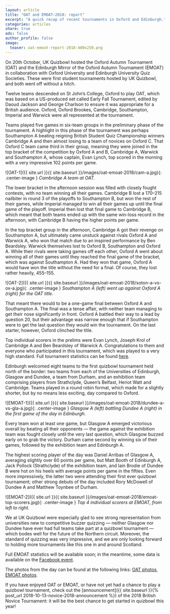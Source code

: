 ```yaml
---
layout: article
title: "OAT and EMOAT—2018: report"
excerpt: "A quick recap of recent tournaments in Oxford and Edinburgh."
categories: articles
share: true
ads: false
author_profile: false
image:
  teaser: oat-emoat-report-2018-400x250.png
---
```


On 20th October, UK Quizbowl hosted the Oxford Autumn Tournament (OAT) and the Edinburgh Mirror of the Oxford Autumn Tournament (EMOAT) in collaboration with Oxford University and Edinburgh University Quiz Societies. These were first student tournaments hosted by UK Quizbowl, and both went off without a hitch.

Twelve teams descended on St John’s College, Oxford to play OAT, which was based on a US-produced set called Early Fall Tournament, edited by Daoud Jackson and George Charlson to ensure it was appropriate for a British audience. Oxford, Oxford Brookes, Cambridge, Southampton, Imperial and Warwick were all represented at the tournament.

Teams played five games in six-team groups in the preliminary phase of the tournament. A highlight in this phase of the tournament was perhaps Southampton A beating reigning British Student Quiz Championship winners Cambridge A and then almost losing to a team of novices on Oxford C. That Oxford C team came third in their group, meaning they were joined in the top bracket of the competition by Oxford A and B, Cambridge A, Warwick and Southampton A, whose captain, Evan Lynch, top scored in the morning with a very impressive 102 points per game.

![OAT-1]({{ site.url }}{{ site.baseurl }}/images/oat-emoat-2018/cam-a.jpg){: .center-image }
*Cambridge A team at OAT.*

The lower bracket in the afternoon session was filled with closely fought contests, with no team winning all their games. Cambridge B lost a 170–215 nailbiter in round 3 of the playoffs to Southampton B, but won the rest of their games, while Imperial managed to win all their games up until the final game of the playoff. Imperial then lost that final game to Cambridge B, which meant that both teams ended up with the same win-loss record in the afternoon, with Cambridge B having the higher points per game.  

In the top bracket group in the afternoon, Cambridge A got their revenge on Southampton A, but ultimately came unstuck against rivals Oxford A and Warwick A, who won that match due to an inspired performance by Ben Beardsley. Warwick themselves lost to Oxford B, Southampton and Oxford A. While their rivals were taking games off each other, Oxford A went about winning all of their games until they reached the final game of the bracket, which was against Southampton A. Had they won that game, Oxford A would have won the title without the need for a final. Of course, they lost rather heavily, 455–155.

![OAT-2]({{ site.url }}{{ site.baseurl }}/images/oat-emoat-2018/soton-a-vs-ox-a.jpg){: .center-image }
*Southampton A (left) went up against Oxford A (right) for the OAT title.*

That meant there would to be a one-game final between Oxford A and Southampton A. The final was a tense affair, with neither team managing to get their nose significantly in front. Oxford A battled their way to a lead by question 20, but their advantage was narrow enough that if Southampton were to get the last question they would win the tournament. On the last starter, however, Oxford clinched the title. 

Top individual scorers in the prelims were Evan Lynch, Joseph Krol of Cambridge A and Ben Beardsley of Warwick A. Congratulations to them and everyone who participated in this tournament, which was played to a very high standard. Full tournament statistics can be found [here](http://hsquizbowl.org/db/tournaments/5228/).

Edinburgh welcomed eight teams to the first quizbowl tournament held north of the border: two teams from each of the Universities of Edinburgh, Glasgow and Dundee, a team from Durham, and an exhibition team comprising players from Strathclyde, Queen’s Belfast, Heriot Watt and Cambridge. Teams played in a round robin format, which made for a slightly shorter, but by no means less exciting, day compared to Oxford.

![EMOAT-1]({{ site.url }}{{ site.baseurl }}/images/oat-emoat-2018/dundee-a-vs-gla-a.jpg){: .center-image }
*Glasgow A (left) battling Dundee A (right) in the first game of the day in Edinburgh.*

Every team won at least one game, but Glasgow A emerged victorious overall by beating all their opponents — the game against the exhibition team was fought closely until the very last question, which Glasgow buzzed early on to grab the victory. Durham came second by winning six of their games, followed by the exhibition team and Edinburgh A.

The highest scoring player of the day was Daniel Arribas of Glasgow A, averaging slightly over 60 points per game, but Matt Booth of Edinburgh A, Jack Pollock (Strathclyde) of the exhibition team, and Iain Brodie of Dundee B were hot on his heels with average points per game in the fifties. Even more impressively, the latter two were attending their first ever quizbowl tournament; other strong debuts of the day included Rory McDowell of Dundee A and Matthew Toynbee of Durham.

![EMOAT-2]({{ site.url }}{{ site.baseurl }}/images/oat-emoat-2018/emoat-top-scorers.jpg){: .center-image }
*Top 4 individual scorers at EMOAT, from left to right.*

We at UK Quizbowl were especially glad to see strong representation from universities new to competitive buzzer quizzing — neither Glasgow nor Dundee have ever had full teams take part at a quizbowl tournament — which bodes well for the future of the Northern circuit. Moreover, the standard of quizzing was very impressive, and we are only looking forward to holding more tournaments like this one in and around Scotland.

Full EMOAT statistics will be available soon; in the meantime, some data is available on the [Facebook event](https://www.facebook.com/events/827394727384647/).

The photos from the day can be found at the following links: [OAT photos](https://photos.app.goo.gl/Ao2ZUcx8xjTdsH5x6), [EMOAT photos](https://photos.app.goo.gl/t4jWDLfLkB9VXwQ7A).

If you have enjoyed OAT or EMOAT, or have not yet had a chance to play a quizbowl tournament, check out the [announcement]({{ site.baseurl }}{% post_url 2018-10-13-novice-2018-announcement %}) of the 2018 British Novice Tournament: it will be the best chance to get started in quizbowl this year!